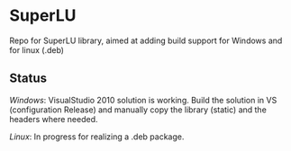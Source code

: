 # SuperLU
Repo for SuperLU library, aimed at adding build support for Windows and for linux (.deb)

## Status

*Windows*: VisualStudio 2010 solution is working. Build the solution in VS (configuration Release) and manually copy the library (static) and the headers where needed.

*Linux*: In progress for realizing a .deb package.
 